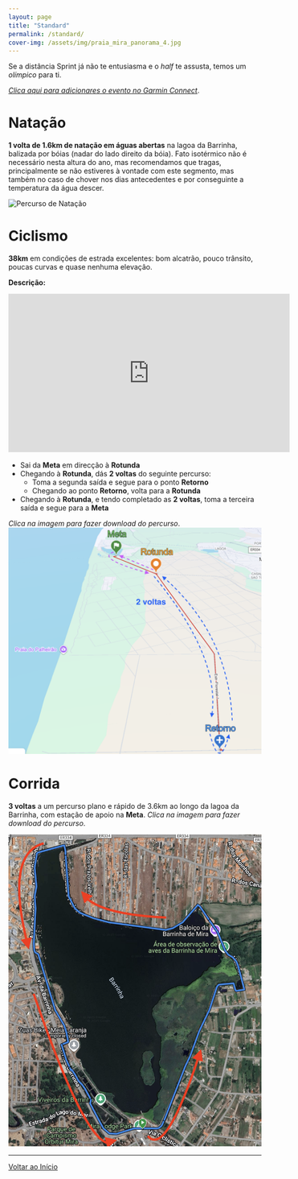 ```yaml
---
layout: page
title: "Standard"
permalink: /standard/
cover-img: /assets/img/praia_mira_panorama_4.jpg
---
```


Se a distância Sprint já não te entusiasma e o *half* te assusta, temos um *olímpico* para ti.

[*Clica aqui para adicionares o evento no Garmin Connect*](https://connect.garmin.com/modern/event/d0ed0287-e04f-4682-9d79-2e1d276d0178).

# Natação

**1 volta de 1.6km de natação em águas abertas** na lagoa da Barrinha, balizada por bóias (nadar do lado direito da bóia). Fato isotérmico não é necessário nesta altura do ano, mas recomendamos que tragas, principalmente se não estiveres à vontade com este segmento, mas também no caso de chover nos dias antecedentes e por conseguinte a temperatura da água descer.

<img src="/assets/img/standard_swim_map.png" alt="Percurso de Natação">

# Ciclismo

**38km** em condições de estrada excelentes: bom alcatrão, pouco trânsito, poucas curvas e quase nenhuma elevação.

**Descrição:**

<iframe width="560" height="315" src="https://www.youtube.com/embed/SdvaEbfnNY8?si=dKg3O2K9AsJHbWoP" title="YouTube video player" frameborder="0" allow="accelerometer; autoplay; clipboard-write; encrypted-media; gyroscope; picture-in-picture; web-share" referrerpolicy="strict-origin-when-cross-origin" allowfullscreen></iframe>

- Sai da **Meta** em direcção à **Rotunda**
- Chegando à **Rotunda**, dás **2 voltas** do seguinte percurso:
  - Toma a segunda saída e segue para o ponto **Retorno**
  - Chegando ao ponto **Retorno**, volta para a **Rotunda**
- Chegando à **Rotunda**, e tendo completado as **2 voltas**, toma a terceira saída e segue para a **Meta**

*Clica na imagem para fazer download do percurso*.
<a href="/assets/courses/trizua_bike_standard.fit" title="Descarregar ficheiro FIT do percurso de Ciclismo">
    <img src="/assets/img/standard_bike_map.png">
</a>

# Corrida

**3 voltas** a um percurso plano e rápido de 3.6km ao longo da lagoa da Barrinha, com estação de apoio na **Meta**. *Clica na imagem para fazer download do percurso*.

<a href="/assets/courses/trizua_run_standard.fit"  title="Descarregar ficheiro FIT do percurso de Corrida">
    <img src="/assets/img/standard_run_map.png">
</a>

---

[Voltar ao Início](/)
